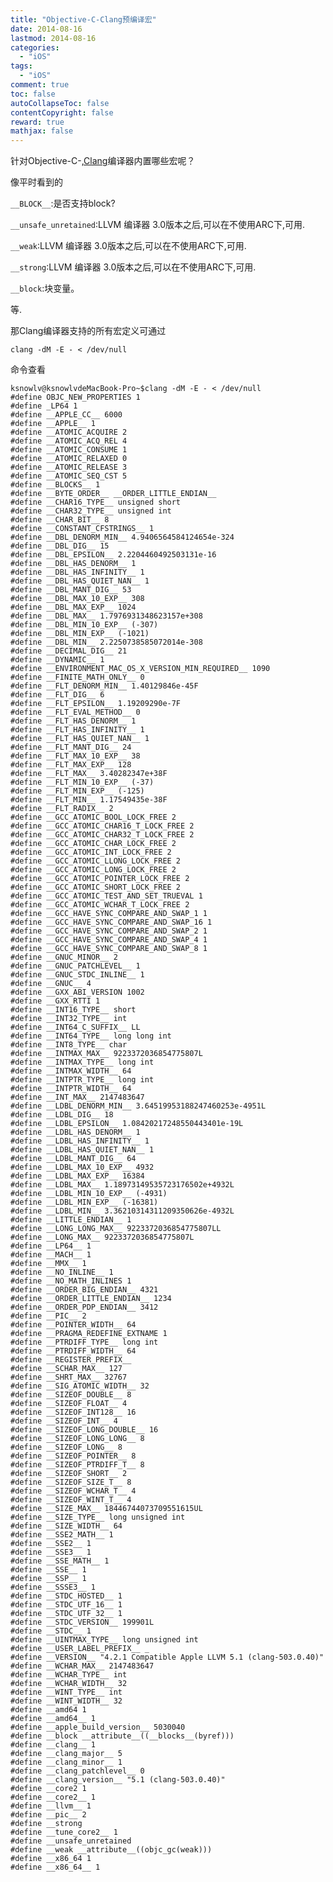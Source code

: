 ```yaml
---
title: "Objective-C-Clang预编译宏"
date: 2014-08-16
lastmod: 2014-08-16
categories:
  - "iOS"
tags:
  - "iOS"
comment: true
toc: false
autoCollapseToc: false
contentCopyright: false
reward: true
mathjax: false
---
```



针对Objective-C-,[Clang](http://zh.wikipedia.org/wiki/Clang)编译器内置哪些宏呢？

像平时看到的

`__BLOCK__`:是否支持block?

`__unsafe_unretained`:LLVM 编译器 3.0版本之后,可以在不使用ARC下,可用.

`__weak`:LLVM 编译器 3.0版本之后,可以在不使用ARC下,可用.

`__strong`:LLVM 编译器 3.0版本之后,可以在不使用ARC下,可用.

`__block`:块变量。
 
等.

那Clang编译器支持的所有宏定义可通过

    clang -dM -E - < /dev/null
    
命令查看
 <!--more-->   

    ksnowlv@ksnowlvdeMacBook-Pro~$clang -dM -E - < /dev/null
    #define OBJC_NEW_PROPERTIES 1
    #define _LP64 1
    #define __APPLE_CC__ 6000
    #define __APPLE__ 1
    #define __ATOMIC_ACQUIRE 2
    #define __ATOMIC_ACQ_REL 4
    #define __ATOMIC_CONSUME 1    
    #define __ATOMIC_RELAXED 0
    #define __ATOMIC_RELEASE 3
    #define __ATOMIC_SEQ_CST 5
    #define __BLOCKS__ 1
    #define __BYTE_ORDER__ __ORDER_LITTLE_ENDIAN__
    #define __CHAR16_TYPE__ unsigned short
    #define __CHAR32_TYPE__ unsigned int
    #define __CHAR_BIT__ 8
    #define __CONSTANT_CFSTRINGS__ 1
    #define __DBL_DENORM_MIN__ 4.9406564584124654e-324
    #define __DBL_DIG__ 15
    #define __DBL_EPSILON__ 2.2204460492503131e-16
    #define __DBL_HAS_DENORM__ 1
    #define __DBL_HAS_INFINITY__ 1
    #define __DBL_HAS_QUIET_NAN__ 1
    #define __DBL_MANT_DIG__ 53
    #define __DBL_MAX_10_EXP__ 308
    #define __DBL_MAX_EXP__ 1024
    #define __DBL_MAX__ 1.7976931348623157e+308
    #define __DBL_MIN_10_EXP__ (-307)
    #define __DBL_MIN_EXP__ (-1021)
    #define __DBL_MIN__ 2.2250738585072014e-308
    #define __DECIMAL_DIG__ 21
    #define __DYNAMIC__ 1
    #define __ENVIRONMENT_MAC_OS_X_VERSION_MIN_REQUIRED__ 1090
    #define __FINITE_MATH_ONLY__ 0
    #define __FLT_DENORM_MIN__ 1.40129846e-45F
    #define __FLT_DIG__ 6
    #define __FLT_EPSILON__ 1.19209290e-7F
    #define __FLT_EVAL_METHOD__ 0
    #define __FLT_HAS_DENORM__ 1
    #define __FLT_HAS_INFINITY__ 1
    #define __FLT_HAS_QUIET_NAN__ 1
    #define __FLT_MANT_DIG__ 24
    #define __FLT_MAX_10_EXP__ 38
    #define __FLT_MAX_EXP__ 128
    #define __FLT_MAX__ 3.40282347e+38F
    #define __FLT_MIN_10_EXP__ (-37)
    #define __FLT_MIN_EXP__ (-125)
    #define __FLT_MIN__ 1.17549435e-38F
    #define __FLT_RADIX__ 2
    #define __GCC_ATOMIC_BOOL_LOCK_FREE 2
    #define __GCC_ATOMIC_CHAR16_T_LOCK_FREE 2
    #define __GCC_ATOMIC_CHAR32_T_LOCK_FREE 2
    #define __GCC_ATOMIC_CHAR_LOCK_FREE 2
    #define __GCC_ATOMIC_INT_LOCK_FREE 2
    #define __GCC_ATOMIC_LLONG_LOCK_FREE 2
    #define __GCC_ATOMIC_LONG_LOCK_FREE 2
    #define __GCC_ATOMIC_POINTER_LOCK_FREE 2
    #define __GCC_ATOMIC_SHORT_LOCK_FREE 2
    #define __GCC_ATOMIC_TEST_AND_SET_TRUEVAL 1
    #define __GCC_ATOMIC_WCHAR_T_LOCK_FREE 2
    #define __GCC_HAVE_SYNC_COMPARE_AND_SWAP_1 1
    #define __GCC_HAVE_SYNC_COMPARE_AND_SWAP_16 1
    #define __GCC_HAVE_SYNC_COMPARE_AND_SWAP_2 1
    #define __GCC_HAVE_SYNC_COMPARE_AND_SWAP_4 1
    #define __GCC_HAVE_SYNC_COMPARE_AND_SWAP_8 1
    #define __GNUC_MINOR__ 2
    #define __GNUC_PATCHLEVEL__ 1
    #define __GNUC_STDC_INLINE__ 1
    #define __GNUC__ 4
    #define __GXX_ABI_VERSION 1002
    #define __GXX_RTTI 1
    #define __INT16_TYPE__ short
    #define __INT32_TYPE__ int
    #define __INT64_C_SUFFIX__ LL
    #define __INT64_TYPE__ long long int
    #define __INT8_TYPE__ char
    #define __INTMAX_MAX__ 9223372036854775807L
    #define __INTMAX_TYPE__ long int
    #define __INTMAX_WIDTH__ 64
    #define __INTPTR_TYPE__ long int
    #define __INTPTR_WIDTH__ 64
    #define __INT_MAX__ 2147483647
    #define __LDBL_DENORM_MIN__ 3.64519953188247460253e-4951L
    #define __LDBL_DIG__ 18
    #define __LDBL_EPSILON__ 1.08420217248550443401e-19L
    #define __LDBL_HAS_DENORM__ 1
    #define __LDBL_HAS_INFINITY__ 1
    #define __LDBL_HAS_QUIET_NAN__ 1
    #define __LDBL_MANT_DIG__ 64
    #define __LDBL_MAX_10_EXP__ 4932
    #define __LDBL_MAX_EXP__ 16384
    #define __LDBL_MAX__ 1.18973149535723176502e+4932L
    #define __LDBL_MIN_10_EXP__ (-4931)
    #define __LDBL_MIN_EXP__ (-16381)
    #define __LDBL_MIN__ 3.36210314311209350626e-4932L
    #define __LITTLE_ENDIAN__ 1
    #define __LONG_LONG_MAX__ 9223372036854775807LL
    #define __LONG_MAX__ 9223372036854775807L
    #define __LP64__ 1
    #define __MACH__ 1
    #define __MMX__ 1
    #define __NO_INLINE__ 1
    #define __NO_MATH_INLINES 1
    #define __ORDER_BIG_ENDIAN__ 4321
    #define __ORDER_LITTLE_ENDIAN__ 1234
    #define __ORDER_PDP_ENDIAN__ 3412
    #define __PIC__ 2
    #define __POINTER_WIDTH__ 64
    #define __PRAGMA_REDEFINE_EXTNAME 1
    #define __PTRDIFF_TYPE__ long int
    #define __PTRDIFF_WIDTH__ 64
    #define __REGISTER_PREFIX__ 
    #define __SCHAR_MAX__ 127
    #define __SHRT_MAX__ 32767
    #define __SIG_ATOMIC_WIDTH__ 32
    #define __SIZEOF_DOUBLE__ 8
    #define __SIZEOF_FLOAT__ 4
    #define __SIZEOF_INT128__ 16
    #define __SIZEOF_INT__ 4
    #define __SIZEOF_LONG_DOUBLE__ 16
    #define __SIZEOF_LONG_LONG__ 8
    #define __SIZEOF_LONG__ 8
    #define __SIZEOF_POINTER__ 8
    #define __SIZEOF_PTRDIFF_T__ 8
    #define __SIZEOF_SHORT__ 2
    #define __SIZEOF_SIZE_T__ 8
    #define __SIZEOF_WCHAR_T__ 4
    #define __SIZEOF_WINT_T__ 4
    #define __SIZE_MAX__ 18446744073709551615UL
    #define __SIZE_TYPE__ long unsigned int
    #define __SIZE_WIDTH__ 64
    #define __SSE2_MATH__ 1
    #define __SSE2__ 1
    #define __SSE3__ 1
    #define __SSE_MATH__ 1
    #define __SSE__ 1
    #define __SSP__ 1
    #define __SSSE3__ 1
    #define __STDC_HOSTED__ 1
    #define __STDC_UTF_16__ 1
    #define __STDC_UTF_32__ 1
    #define __STDC_VERSION__ 199901L
    #define __STDC__ 1
    #define __UINTMAX_TYPE__ long unsigned int
    #define __USER_LABEL_PREFIX__ _
    #define __VERSION__ "4.2.1 Compatible Apple LLVM 5.1 (clang-503.0.40)"
    #define __WCHAR_MAX__ 2147483647
    #define __WCHAR_TYPE__ int
    #define __WCHAR_WIDTH__ 32
    #define __WINT_TYPE__ int
    #define __WINT_WIDTH__ 32
    #define __amd64 1
    #define __amd64__ 1
    #define __apple_build_version__ 5030040
    #define __block __attribute__((__blocks__(byref)))
    #define __clang__ 1
    #define __clang_major__ 5
    #define __clang_minor__ 1
    #define __clang_patchlevel__ 0
    #define __clang_version__ "5.1 (clang-503.0.40)"
    #define __core2 1
    #define __core2__ 1
    #define __llvm__ 1
    #define __pic__ 2
    #define __strong 
    #define __tune_core2__ 1
    #define __unsafe_unretained 
    #define __weak __attribute__((objc_gc(weak)))
    #define __x86_64 1
    #define __x86_64__ 1
    